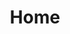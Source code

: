 ---
layout: home
sidebar: true

title: Home
titleTemplate: ePub component for Vue

hero:
  name: VueReader
  text: Render ePub pages on your website
  tagline: an easy way to embed a ePub into your webapp
  image:
    src: /logo.png
    alt: VueReader
  actions:
    - text: Get started
      link: /guide/introduction
      theme: brand
    - text: Tips
      link: /guide/Tips/page_number
      theme: alt
features:
  - icon: 🔍
    title: Search
    details: Search across the entire book to find relevant sections
  - icon: 🎨
    title: Customize Style
    details: Adjust font、 colors 、backgroundColor...for a personalized experience
  - icon: 🔆
    title: Highlighting
    details: Add highlights  to enhance your reading experience
  - icon: 🔄
    title: Scroll/Page View Modes
    details: Switch between scrolling or paginated reading modes
  - icon: ⌨️
    title: keyboard events
    details: Use ⬆️⬇️⬅️➡️ to turn the page
  - icon: ⚡
    title: Vue 2/3 Support
    details: Compatible with both Vue 2 and Vue 3 for seamless integration
---